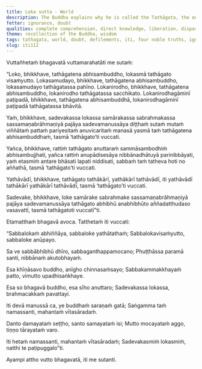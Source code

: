 ```yaml
---
title: Loka sutta - World
description: The Buddha explains why he is called the Tathāgata, the one who has perfectly understood the world, its arising, cessation, and the way of practice leading to its cessation.
fetter: ignorance, doubt
qualities: complete comprehension, direct knowledge, liberation, dispassion, without fear, tame, tranquility, recollection of the Buddha
theme: recollection of the Buddha, wisdom
tags: tathagata, world, doubt, defilements, iti, four noble truths, ignorance, doubt
slug: iti112
---
```


Vuttañhetaṁ bhagavatā vuttamarahatāti me sutaṁ:

“Loko, bhikkhave, tathāgatena abhisambuddho, lokasmā tathāgato visaṁyutto. Lokasamudayo, bhikkhave, tathāgatena abhisambuddho, lokasamudayo tathāgatassa pahīno. Lokanirodho, bhikkhave, tathāgatena abhisambuddho, lokanirodho tathāgatassa sacchikato. Lokanirodhagāminī paṭipadā, bhikkhave, tathāgatena abhisambuddhā, lokanirodhagāminī paṭipadā tathāgatassa bhāvitā.

Yaṁ, bhikkhave, sadevakassa lokassa samārakassa sabrahmakassa sassamaṇabrāhmaṇiyā pajāya sadevamanussāya diṭṭhaṁ sutaṁ mutaṁ viññātaṁ pattaṁ pariyesitaṁ anuvicaritaṁ manasā yasmā taṁ tathāgatena abhisambuddhaṁ, tasmā ‘tathāgato’ti vuccati.

Yañca, bhikkhave, rattiṁ tathāgato anuttaraṁ sammāsambodhiṁ abhisambujjhati, yañca rattiṁ anupādisesāya nibbānadhātuyā parinibbāyati, yaṁ etasmiṁ antare bhāsati lapati niddisati, sabbaṁ taṁ tatheva hoti no aññathā, tasmā ‘tathāgato’ti vuccati.

Yathāvādī, bhikkhave, tathāgato tathākārī, yathākārī tathāvādī, iti yathāvādī tathākārī yathākārī tathāvādī, tasmā ‘tathāgato’ti vuccati.

Sadevake, bhikkhave, loke samārake sabrahmake sassamaṇabrāhmaṇiyā pajāya sadevamanussāya tathāgato abhibhū anabhibhūto aññadatthudaso vasavattī, tasmā tathāgatoti vuccatī”ti.

Etamatthaṁ bhagavā avoca. Tatthetaṁ iti vuccati:

“Sabbalokaṁ abhiññāya,
sabbaloke yathātathaṁ;
Sabbalokavisaṁyutto,
sabbaloke anūpayo.

Sa ve sabbābhibhū dhīro,
sabbaganthappamocano;
Phuṭṭhāssa paramā santi,
nibbānaṁ akutobhayaṁ.

Esa khīṇāsavo buddho,
anīgho chinnasaṁsayo;
Sabbakammakkhayaṁ patto,
vimutto upadhisaṅkhaye.

Esa so bhagavā buddho,
esa sīho anuttaro;
Sadevakassa lokassa,
brahmacakkaṁ pavattayi.

Iti devā manussā ca,
ye buddhaṁ saraṇaṁ gatā;
Saṅgamma taṁ namassanti,
mahantaṁ vītasāradaṁ.

Danto damayataṁ seṭṭho,
santo samayataṁ isi;
Mutto mocayataṁ aggo,
tiṇṇo tārayataṁ varo.

Iti hetaṁ namassanti,
mahantaṁ vītasāradaṁ;
Sadevakasmiṁ lokasmiṁ,
natthi te paṭipuggalo”ti.

Ayampi attho vutto bhagavatā, iti me sutanti.
